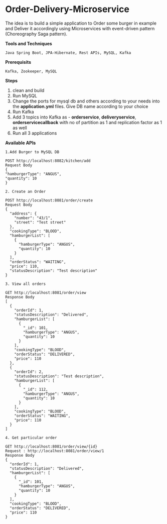 # Order-Delivery-Microservice
The idea is to build a simple application to Order some burger in example and Deliver it accordingly using Microservices with event-driven pattern (Choreography Saga pattern).

**Tools and Techniques**
```
Java Spring Boot, JPA-Hibernate, Rest APIs, MySQL, Kafka
```
**Prerequisits**
```
Kafka, Zookeeper, MySQL
```

**Steps**
1. clean and build
2. Run MySQL
3. Change the ports for mysql db and others according to your needs into the **application.yml** files. Give DB name according to your choice
4. Run Kafka
5. Add 3 topics into Kafka as - **orderservice**, **deliveryservice**, **orderservicecallback** with no of partition as 1 and replication factor as 1 as well
6. Run all 3 applications

**Available APIs**
```
1.Add Burger to MySQL DB

POST http://localhost:8082/kitchen/add
Request Body 
{
"hamburgerType": "ANGUS",
"quantity": 10
}
  
2. Create an Order

POST http://localhost:8081/order/create
Request Body 
{
  "address": {
    "number": "43/1",
    "street": "Test street"
  },
  "cookingType": "BLOOD",
  "hamburgerList": [
    {
      "hamburgerType": "ANGUS",
      "quantity": 10
    }
  ],
  "orderStatus": "WAITING",
  "price": 110,
  "statusDescription": "Test description"
}

3. View all orders

GET http://localhost:8081/order/view
Response Body
[
  {
    "orderId": 1,
    "statusDescription": "Delivered",
    "hamburgerList": [
      {
        "_id": 101,
        "hamburgerType": "ANGUS",
        "quantity": 10
      }
    ],
    "cookingType": "BLOOD",
    "orderStatus": "DELIVERED",
    "price": 110
  },
  {
    "orderId": 2,
    "statusDescription": "Test description",
    "hamburgerList": [
      {
        "_id": 112,
        "hamburgerType": "ANGUS",
        "quantity": 10
      }
    ],
    "cookingType": "BLOOD",
    "orderStatus": "WAITING",
    "price": 110
  }
]

4. Get particular order

GET http://localhost:8081/order/view/{id}
Request : http://localhost:8081/order/view/1
Response Body
{
  "orderId": 1,
  "statusDescription": "Delivered",
  "hamburgerList": [
    {
      "_id": 101,
      "hamburgerType": "ANGUS",
      "quantity": 10
    }
  ],
  "cookingType": "BLOOD",
  "orderStatus": "DELIVERED",
  "price": 110
}
```
